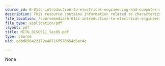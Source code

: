 ```yaml
---
course_id: 6-01sc-introduction-to-electrical-engineering-and-computer-science-i-spring-2011
description: This resource contains information related to characterizing system performance.
file_location: /coursemedia/6-01sc-introduction-to-electrical-engineering-and-computer-science-i-spring-2011/cdbd856422172e40716f570654b5ec4c_MIT6_01SCS11_lec05.pdf
file_type: application/pdf
layout: pdf
title: MIT6_01SCS11_lec05.pdf
type: course
uid: cdbd856422172e40716f570654b5ec4c

---
```

None